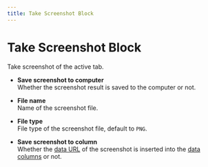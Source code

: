 ```yaml
---
title: Take Screenshot Block
---
```


# Take Screenshot Block

Take screenshot of the active tab.

- **Save screenshot to computer** <br>
	Whether the screenshot result is saved to the computer or not.

- **File name** <br>
	Name of the screenshot file.

- **File type** <br>
	File type of the screenshot file, default to `PNG`.

- **Save screenshot to column** <br>
	Whether the [data URL](https://developer.mozilla.org/en-US/docs/Web/HTTP/Basics_of_HTTP/Data_URIs) of the screenshot is inserted into the [data columns](/api-reference/data-columns.md) or not.